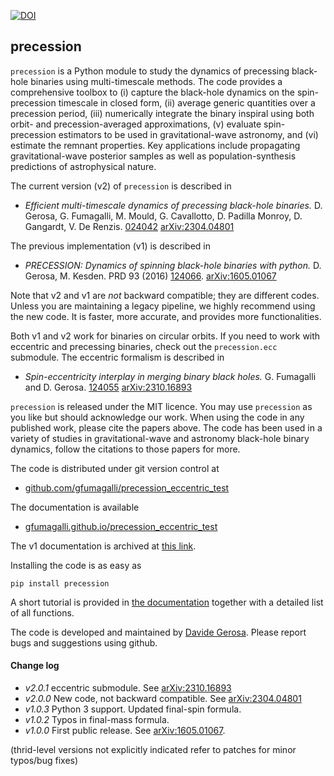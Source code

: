 
[![DOI](https://zenodo.org/badge/46057982.svg)](https://zenodo.org/badge/latestdoi/46057982)

## precession

`precession` is a Python module to study the dynamics of precessing black-hole binaries using multi-timescale methods. The code provides a comprehensive toolbox to (i) capture the black-hole dynamics on the spin-precession timescale in closed form, (ii) average generic quantities over a precession period, (iii) numerically integrate the binary inspiral using both orbit- and precession-averaged approximations, (v) evaluate spin-precession estimators to be used in gravitational-wave astronomy, and (vi) estimate the remnant properties. Key applications include propagating gravitational-wave posterior samples as well as population-synthesis predictions of astrophysical nature.

The current version (v2) of `precession` is described in 
- *Efficient multi-timescale dynamics of precessing black-hole binaries.*
D. Gerosa, G. Fumagalli, M. Mould, G. Cavallotto, D. Padilla Monroy, D. Gangardt, V. De Renzis.
[024042](https://journals.aps.org/prd/abstract/10.1103/PhysRevD.108.024042)
[arXiv:2304.04801](https://arxiv.org/abs/2304.04801)

The previous implementation (v1) is described in
- *PRECESSION: Dynamics of spinning black-hole binaries with python.*
D. Gerosa, M. Kesden. PRD 93 (2016)
[124066](http://journals.aps.org/prd/abstract/10.1103/PhysRevD.93.124066).
[arXiv:1605.01067](https://arxiv.org/abs/1605.01067)

Note that v2 and v1 are *not* backward compatible; they are different codes. Unless you are maintaining a legacy pipeline, we highly recommend using the new code. It is faster, more accurate, and provides more functionalities.

Both v1 and v2 work for binaries on circular orbits. If you need to work with eccentric and precessing binaries, check out the `precession.ecc` submodule. The eccentric formalism is described in 
- *Spin-eccentricity interplay in merging binary black holes.*
G. Fumagalli and D. Gerosa.
[124055](https://journals.aps.org/prd/abstract/10.1103/PhysRevD.108.124055)
[arXiv:2310.16893](https://arxiv.org/abs/2310.16893)



`precession` is released under the MIT licence. You may use `precession` as you like but should acknowledge our work. When using the code in any published work, please cite the papers above. The code has been used in a variety of studies in gravitational-wave and astronomy black-hole binary dynamics, follow the citations to those papers for more. 

The code is distributed under git version control at
- [github.com/gfumagalli/precession_eccentric_test](https://github.com/gfumagalli/precession_eccentric_test)

The documentation is available 
- [gfumagalli.github.io/precession_eccentric_test](https://gfumagalli.github.io/precession_eccentric_test/)

The v1 documentation is archived at [this link](https://htmlpreview.github.io/?https://github.com/dgerosa/precession/blob/precession_v1/docs/index.html).



Installing the code is as easy as

    pip install precession

A short tutorial is provided in [the documentation](https://dgerosa.github.io/precession) together with a detailed list of all functions.

The code is developed and maintained by [Davide Gerosa](www.davidegerosa.com). Please report bugs and suggestions using github.


#### Change log
- *v2.0.1* eccentric submodule. See [arXiv:2310.16893](https://arxiv.org/abs/2310.16893)
- *v2.0.0* New code, not backward compatible. See [arXiv:2304.04801](https://arxiv.org/abs/2304.04801)
- *v1.0.3* Python 3 support. Updated final-spin formula.
- *v1.0.2* Typos in final-mass formula.
- *v1.0.0* First public release. See [arXiv:1605.01067](https://arxiv.org/abs/1605.01067).

(thrid-level versions not explicitly indicated refer to patches for minor typos/bug fixes) 



